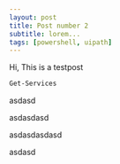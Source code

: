 ```yaml
---
layout: post
title: Post number 2
subtitle: lorem...
tags: [powershell, uipath]
---
```


Hi,
This is a testpost

```powershell
Get-Services
```

asdasd

asdasdasd

asdasdasdasd

asdasd